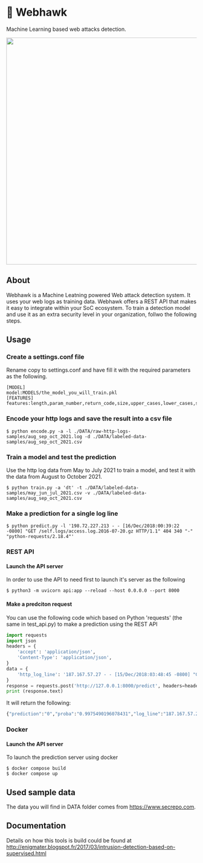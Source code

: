 
# 🦅 Webhawk
Machine Learning based web attacks detection.

<p align="center">  
  <img width="600" src="https://images.unsplash.com/photo-1607240376903-9a1f6d09330d"/>
</p>

## About
Webhawk is a Machine Leatning powered Web attack detection system. It uses your web logs as training data. Webhawk offers a REST API that makes it easy to integrate within your SoC ecosystem. To train a detection model and use it as an extra security level in your organization, follwo the following steps.

## Usage
### Create a settings.conf file
Rename copy to settings.conf and have fill it with the required parameters as the following.
```shell
[MODEL]
model:MODELS/the_model_you_will_train.pkl
[FEATURES]
features:length,param_number,return_code,size,upper_cases,lower_cases,special_chars,depth
```

### Encode your http logs and save the result into a csv file
```shell
$ python encode.py -a -l ./DATA/raw-http-logs-samples/aug_sep_oct_2021.log -d ./DATA/labeled-data-samples/aug_sep_oct_2021.csv
```

### Train a model and test the prediction
Use the http log data from May to July 2021 to train a model, and test it with the data from August to October 2021.
```shell
$ python train.py -a 'dt' -t ./DATA/labeled-data-samples/may_jun_jul_2021.csv -v ./DATA/labeled-data-samples/aug_sep_oct_2021.csv
```

### Make a prediction for a single log line
```shell
$ python predict.py -l '198.72.227.213 - - [16/Dec/2018:00:39:22 -0800] "GET /self.logs/access.log.2016-07-20.gz HTTP/1.1" 404 340 "-" "python-requests/2.18.4"'
```

### REST API
#### Launch the API server
In order to use the API to need first to launch it's server as the following
```shell
$ python3 -m uvicorn api:app --reload --host 0.0.0.0 --port 8000
```
#### Make a predciton request
You can use the following code which based on Python 'requests' (the same in test_api.py) to make a prediction using the REST API
```python
import requests
import json
headers = {
    'accept': 'application/json',
    'Content-Type': 'application/json',
}
data = {
    'http_log_line': '187.167.57.27 - - [15/Dec/2018:03:48:45 -0800] "GET /honeypot/Honeypot%20-%20Howto.pdf HTTP/1.1" 200 1279418 "http://www.secrepo.com/" "Mozilla/5.0 (X11; Linux x86_64) AppleWebKit/534.24 (KHTML, like Gecko) Chrome/61.0.3163.128 Safari/534.24 XiaoMi/MiuiBrowser/9.6.0-Beta"'
}
response = requests.post('http://127.0.0.1:8000/predict', headers=headers, data=json.dumps(data))
print (response.text)
```
It will return the following:
``` python
{"prediction":"0","proba":"0.9975490196078431","log_line":"187.167.57.27 - - [15/Dec/2018:03:48:45 -0800] \"GET /honeypot/Honeypot%20-%20Howto.pdf HTTP/1.1\" 200 1279418 \"http://www.secrepo.com/\" \"Mozilla/5.0 (X11; Linux x86_64) AppleWebKit/534.24 (KHTML, like Gecko) Chrome/61.0.3163.128 Safari/534.24 XiaoMi/MiuiBrowser/9.6.0-Beta\""}
```

### Docker
#### Launch the API server
To launch the prediction server using docker
```shell
$ docker compose build
$ docker compose up
```
## Used sample data
The data you will find in DATA folder comes from https://www.secrepo.com.

## Documentation
Details on how this tools is build could be found at http://enigmater.blogspot.fr/2017/03/intrusion-detection-based-on-supervised.html
